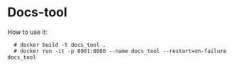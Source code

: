 # Docs-tool

How to use it:

```
  # docker build -t docs_tool .
  # docker run -it -p 8001:8080 --name docs_tool --restart=on-failure docs_tool
```
